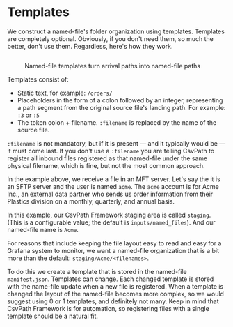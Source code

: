 # Templates

We construct a named-file's folder organization using templates. Templates are completely optional. Obviously, if you don't need them, so much the better, don't use them. Regardless, here's how they work.

<figure><img src="../../../../../.gitbook/assets/Screenshot 2025-03-28 at 3.35.17 PM.png" alt=""><figcaption><p>Named-file templates turn arrival paths into named-file paths</p></figcaption></figure>

Templates consist of:

* Static text, for example: `/orders/`
* Placeholders in the form of a colon followed by an integer, representing a path segment from the original source file's landing path. For example: `:3` or `:5`&#x20;
* The token colon + filename. `:filename` is replaced by the name of the source file.

`:filename` is not mandatory, but if it is present — and it typically would be — it must come last. If you don't use a `:filename` you are telling CsvPath to register all inbound files registered as that named-file under the same physical filename, which is fine, but not the most common approach.

In the example above, we receive a file in an MFT server. Let's say the it is an SFTP server and the user is named `acme`. The `acme` account is for Acme Inc., an external data partner who sends us order information from their Plastics division on a monthly, quarterly, and annual basis.&#x20;

In this example, our CsvPath Framework staging area is called `staging`. (This is a configurable value; the default is `inputs/named_files`). And our named-file name is `Acme`.

For reasons that include keeping the file layout easy to read and easy for a Grafana system to monitor, we want a named-file organization that is a bit more than the default: `staging/Acme/<filenames>`.

To do this we create a template that is stored in the named-file `manifest.json`. Templates can change. Each changed template is stored with the name-file update when a new file is registered. When a template is changed the layout of the named-file becomes more complex, so we would suggest using 0 or 1 templates, and definitely not many. Keep in mind that CsvPath Framework is for automation, so registering files with a single template should be a natural fit.
